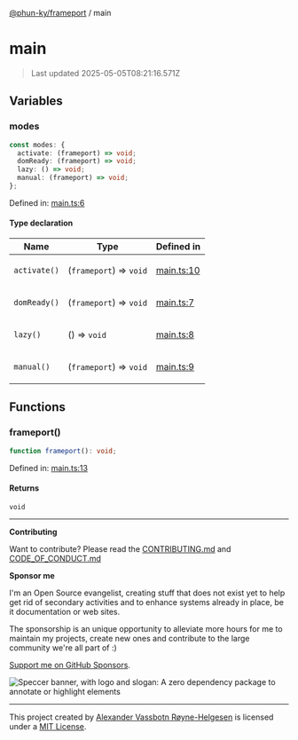 [@phun-ky/frameport](README.md) / main

# main

> Last updated 2025-05-05T08:21:16.571Z

## Variables

### modes

```ts
const modes: {
  activate: (frameport) => void;
  domReady: (frameport) => void;
  lazy: () => void;
  manual: (frameport) => void;
};
```

Defined in: [main.ts:6](https://github.com/phun-ky/frameport/blob/main/src/main.ts#L6)

#### Type declaration

<table>
<thead>
<tr>
<th>Name</th>
<th>Type</th>
<th>Defined in</th>
</tr>
</thead>
<tbody>
<tr>
<td>

<a id="activate"></a> `activate()`

</td>
<td>

(`frameport`) => `void`

</td>
<td>

[main.ts:10](https://github.com/phun-ky/frameport/blob/main/src/main.ts#L10)

</td>
</tr>
<tr>
<td>

<a id="domready"></a> `domReady()`

</td>
<td>

(`frameport`) => `void`

</td>
<td>

[main.ts:7](https://github.com/phun-ky/frameport/blob/main/src/main.ts#L7)

</td>
</tr>
<tr>
<td>

<a id="lazy"></a> `lazy()`

</td>
<td>

() => `void`

</td>
<td>

[main.ts:8](https://github.com/phun-ky/frameport/blob/main/src/main.ts#L8)

</td>
</tr>
<tr>
<td>

<a id="manual"></a> `manual()`

</td>
<td>

(`frameport`) => `void`

</td>
<td>

[main.ts:9](https://github.com/phun-ky/frameport/blob/main/src/main.ts#L9)

</td>
</tr>
</tbody>
</table>

## Functions

### frameport()

```ts
function frameport(): void;
```

Defined in: [main.ts:13](https://github.com/phun-ky/frameport/blob/main/src/main.ts#L13)

#### Returns

`void`

---

**Contributing**

Want to contribute? Please read the [CONTRIBUTING.md](https://github.com/phun-ky/frameport/blob/main/CONTRIBUTING.md) and [CODE_OF_CONDUCT.md](https://github.com/phun-ky/frameport/blob/main/CODE_OF_CONDUCT.md)

**Sponsor me**

I'm an Open Source evangelist, creating stuff that does not exist yet to help get rid of secondary activities and to enhance systems already in place, be it documentation or web sites.

The sponsorship is an unique opportunity to alleviate more hours for me to maintain my projects, create new ones and contribute to the large community we're all part of :)

[Support me on GitHub Sponsors](https://github.com/sponsors/phun-ky).

![Speccer banner, with logo and slogan: A zero dependency package to annotate or highlight elements](https://github.com/phun-ky/frameport/blob/main/public/frameport-banner.png?raw=true)

---

This project created by [Alexander Vassbotn Røyne-Helgesen](http://phun-ky.net) is licensed under a [MIT License](https://choosealicense.com/licenses/mit/).
